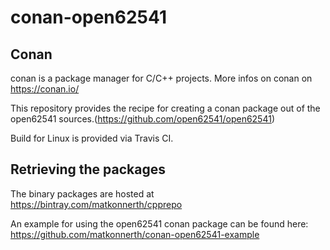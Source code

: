 # conan-open62541

## Conan

conan is a package manager for C/C++ projects. More infos on conan on https://conan.io/

This repository provides the recipe for creating a conan package out of the open62541 sources.(https://github.com/open62541/open62541)

Build for Linux is provided via Travis CI.

## Retrieving the packages

The binary packages are hosted at 
https://bintray.com/matkonnerth/cpprepo

An example for using the open62541 conan package can be found here:
https://github.com/matkonnerth/conan-open62541-example
